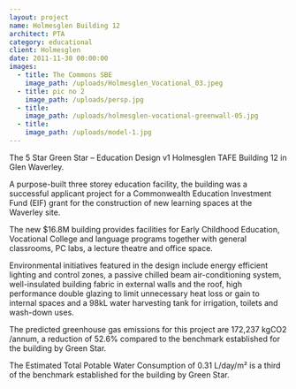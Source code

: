 ```yaml
---
layout: project
name: Holmesglen Building 12
architect: PTA
category: educational
client: Holmesglen
date: 2011-11-30 00:00:00
images:
  - title: The Commons SBE
    image_path: /uploads/Holmesglen_Vocational_03.jpeg
  - title: pic no 2
    image_path: /uploads/persp.jpg
  - title:
    image_path: /uploads/holmesglen-vocational-greenwall-05.jpg
  - title:
    image_path: /uploads/model-1.jpg
---
```



The 5 Star Green Star – Education Design v1 Holmesglen TAFE Building 12 in Glen Waverley.

A purpose-built three storey education facility, the building was a successful applicant project for a Commonwealth Education Investment Fund (EIF) grant for the construction of new learning spaces at the Waverley site.

The new $16.8M building provides facilities for Early Childhood Education, Vocational College and language programs together with general classrooms, PC labs, a lecture theatre and office space.

Environmental initiatives featured in the design include energy efficient lighting and control zones, a passive chilled beam air-conditioning system, well-insulated building fabric in external walls and the roof, high performance double glazing to limit unnecessary heat loss or gain to internal spaces and a 98kL water harvesting tank for irrigation, toilets and wash-down uses.

The predicted greenhouse gas emissions for this project are 172,237 kgCO2 /annum, a reduction of 52.6% compared to the benchmark established for the building by Green Star.

The Estimated Total Potable Water Consumption of 0.31 L/day/m² is a third of the benchmark established for the building by Green Star.